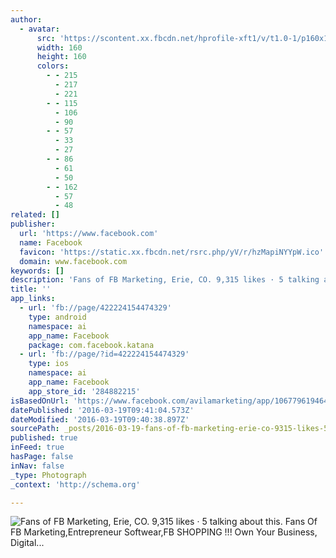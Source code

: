 ```yaml
---
author:
  - avatar:
      src: 'https://scontent.xx.fbcdn.net/hprofile-xft1/v/t1.0-1/p160x160/12400649_1181653088531428_3037594306476314867_n.jpg?oh=b346c4783ee4b38b255c816e26a8c5c4&oe=5752B9CA'
      width: 160
      height: 160
      colors:
        - - 215
          - 217
          - 221
        - - 115
          - 106
          - 90
        - - 57
          - 33
          - 27
        - - 86
          - 61
          - 50
        - - 162
          - 57
          - 48
related: []
publisher:
  url: 'https://www.facebook.com'
  name: Facebook
  favicon: 'https://static.xx.fbcdn.net/rsrc.php/yV/r/hzMapiNYYpW.ico'
  domain: www.facebook.com
keywords: []
description: 'Fans of FB Marketing, Erie, CO. 9,315 likes · 5 talking about this. Fans Of FB Marketing,Entrepreneur Softwear,FB SHOPPING !!! Own Your Business, Digital...'
title: ''
app_links:
  - url: 'fb://page/422224154474329'
    type: android
    namespace: ai
    app_name: Facebook
    package: com.facebook.katana
  - url: 'fb://page/?id=422224154474329'
    type: ios
    namespace: ai
    app_name: Facebook
    app_store_id: '284882215'
isBasedOnUrl: 'https://www.facebook.com/avilamarketing/app/106779619464477/'
datePublished: '2016-03-19T09:41:04.573Z'
dateModified: '2016-03-19T09:40:38.897Z'
sourcePath: _posts/2016-03-19-fans-of-fb-marketing-erie-co-9315-likes-5-talking-abou.md
published: true
inFeed: true
hasPage: false
inNav: false
_type: Photograph
_context: 'http://schema.org'

---
```

![Fans of FB Marketing, Erie, CO. 9,315 likes · 5 talking about this. Fans Of FB Marketing,Entrepreneur Softwear,FB SHOPPING !!! Own Your Business, Digital...](https://scontent.xx.fbcdn.net/hphotos-xfp1/v/t1.0-9/10325210_958721207491285_5163338051421573528_n.jpg?oh=7c66bec4673cee647d30430896c96a28&oe=57859749)